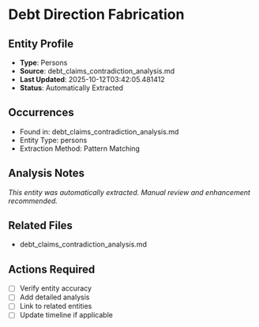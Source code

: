 # Debt Direction Fabrication

## Entity Profile
- **Type**: Persons
- **Source**: debt_claims_contradiction_analysis.md
- **Last Updated**: 2025-10-12T03:42:05.481412
- **Status**: Automatically Extracted

## Occurrences
- Found in: debt_claims_contradiction_analysis.md
- Entity Type: persons
- Extraction Method: Pattern Matching

## Analysis Notes
*This entity was automatically extracted. Manual review and enhancement recommended.*

## Related Files
- debt_claims_contradiction_analysis.md

## Actions Required
- [ ] Verify entity accuracy
- [ ] Add detailed analysis
- [ ] Link to related entities
- [ ] Update timeline if applicable

